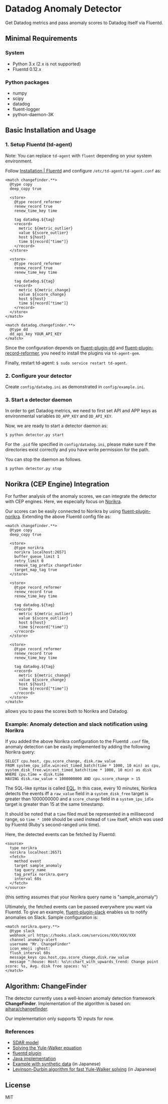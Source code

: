 Datadog Anomaly Detector
===

Get Datadog metrics and pass anomaly scores to Datadog itself via Fluentd.

## Minimal Requirements

### System

- Python 3.x (2.x is not supported)
- Fluentd 0.12.x

### Python packages

- numpy
- scipy
- datadog
- fluent-logger
- python-daemon-3K

## Basic Installation and Usage

### 1. Setup Fluentd (td-agent)

Note: You can replace `td-agent` with `fluent` depending on your system environment.

Follow [Installation | Fluentd](http://docs.fluentd.org/categories/installation) and configure `/etc/td-agent/td-agent.conf` as:

```
<match changefinder.**>
  @type copy
  deep_copy true

  <store>
    @type record_reformer
    renew_record true
    renew_time_key time

    tag datadog.${tag}
    <record>
      metric ${metric_outlier}
      value ${score_outlier}
      host ${host}
      time ${record["time"]}
    </record>
  </store>

  <store>
    @type record_reformer
    renew_record true
    renew_time_key time

    tag datadog.${tag}
    <record>
      metric ${metric_change}
      value ${score_change}
      host ${host}
      time ${record["time"]}
    </record>
  </store>
</match>

<match datadog.changefinder.**>
  @type dd
  dd_api_key YOUR_API_KEY
</match>
```

Since the configuration depends on [fluent-plugin-dd](https://github.com/winebarrel/fluent-plugin-dd) and [fluent-plugin-record-reformer](https://github.com/sonots/fluent-plugin-record-reformer), you need to install the plugins via `td-agent-gem`.

Finally, restart td-agent: `$ sudo service restart td-agent`.

### 2. Configure your detector

Create `config/datadog.ini` as demonstrated in `config/example.ini`.

### 3. Start a detector daemon

In order to get Datadog metrics, we need to first set API and APP keys as environmental variables `DD_APP_KEY` and `DD_API_KEY`.

Now, we are ready to start a detector daemon as:

```
$ python detector.py start
```

For the `.pid` file specified in `config/datadog.ini`, please make sure if the directories exist correctly and you have write permission for the path.

You can stop the daemon as follows.

```
$ python detector.py stop
```

## Norikra (CEP Engine) Integration

For further analysis of the anomaly scores, we can integrate the detector with CEP engines. Here, we especially focus on [Norikra](https://norikra.github.io/). 

Our scores can be easily connected to Norikra by using [fluent-plugin-norikra](https://github.com/norikra/fluent-plugin-norikra). Extending the above Fluentd config file as:

```
<match changefinder.**>
  @type copy
  deep_copy true

  <store>
    @type norikra
    norikra localhost:26571
    buffer_queue_limit 1
    retry_limit 0
    remove_tag_prefix changefinder
    target_map_tag true
  </store>

  <store>
    @type record_reformer
    renew_record true
    renew_time_key time

    tag datadog.${tag}
    <record>
      metric ${metric_outlier}
      value ${score_outlier}
      host ${host}
      time ${record["time"]}
    </record>
  </store>

  <store>
    @type record_reformer
    renew_record true
    renew_time_key time

    tag datadog.${tag}
    <record>
      metric ${metric_change}
      value ${score_change}
      host ${host}
      time ${record["time"]}
    </record>
  </store>
</match>
```

allows you to pass the scores both to Norikra and Datadog.

### Example: Anomaly detection and slack notification using Norikra

If you added the above Norikra configuration to the Fluentd `.conf` file, anomaly detection can be easily implemented by adding the following  Norikra query:

```
SELECT cpu.host, cpu.score_change, disk.raw_value
FROM system_cpu_idle.win:ext_timed_batch(time * 1000, 10 min) as cpu, system_disk_free.win:ext_timed_batch(time * 1000, 10 min) as disk
WHERE cpu.time = disk.time
HAVING disk.raw_value < 1000000000 AND cpu.score_change > 15
```

The SQL-like syntax is called [EQL](http://esper.sourceforge.net/esper-0.7.5/doc/reference/en/html/EQL.html). In this case, every 10 minutes, Norikra detects the events iff a `raw_value` field in a `system_disk_free` target is greater than 1000000000 and a `score_change` field in a `system_ipu_idle` target is greater than 15 at the same timestamp. 

It should be noted that a `time` filed must be represented in a millisecond range, so `time * 1000` should be used instead of `time` itself, which was used by Fluentd (Ruby's second-ranged unix time).

Here, the detected events can be fetched by Fluentd:

```
<source>
  type norikra
  norikra localhost:26571
  <fetch>
    method event
    target sample_anomaly
    tag query_name
    tag_prefix norikra.query
    interval 60s
  </fetch>
</source>
```

(this setting assumes that your Norikra query name is "sample_anomaly")

Ultimately, the fetched events can be passed everywhere you want via Fluentd. To give an example, [fluent-plugin-slack](https://github.com/sowawa/fluent-plugin-slack) enables us to notify anomalies on Slack. Sample configuration is:

```
<match norikra.query.**>
  @type slack
  webhook_url https://hooks.slack.com/services/XXX/XXX/XXX
  channel anomaly-alert
  username "Mr. ChangeFinder"
  icon_emoji :ghost:
  flush_interval 60s
  message_keys cpu.host,cpu.score_change,disk.raw_value
  message ":house: Host: %s\n:chart_with_upwards_trend: Change point score: %s, Avg. disk free spaces: %s"
</match>
```

## Algorithm: ChangeFinder

The detector currently uses a well-known anomaly detection framework **ChangeFinder**. Implementation of the algorithm is based on: [aihara/changefinder](https://bitbucket.org/aihara/changefinder).

Our implementation only supports 1D inputs for now.

### References

- [SDAR model](https://www.computer.org/cms/dl/trans/tk/2006/04/extras/k0482s.pdf)
- [Solving the Yule-Walker equation](http://mpastell.com/pweave/_downloads/AR_yw.html)
- [fluentd plugin](https://github.com/muddydixon/fluent-plugin-anomalydetect/blob/master/lib/fluent/plugin/out_anomalydetect.rb)
- [Java implementation](https://github.com/acromusashi/acromusashi-stream-ml/blob/master/src/main/java/acromusashi/stream/ml/anomaly/cf/ChangeFinder.java)
- [Example with synthetic data](http://cl-www.msi.co.jp/reports/changefinder.html) (in Japanese)
- [Levinson-Durbin algorithm for fast Yule-Walker solving](http://www.kumst.kyoto-u.ac.jp/kougi/time_series/Appendix1.pdf) (in Japanese)

## License

MIT
